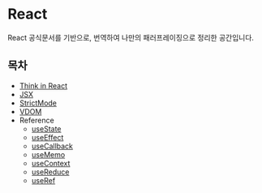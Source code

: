 # React

React 공식문서를 기반으로, 번역하여 나만의 패러프레이징으로 정리한 공간입니다.

## 목차

- [Think in React](/react/think-in-react.md)
- [JSX](/react/jsx.md)
- [StrictMode](/react/strict-mode.md)
- [VDOM](/react/vdom.md)
- Reference
  - [useState](/react/reference/use-state.md)
  - [useEffect](/react/reference/use-effect.md)
  - [useCallback](/react/reference/use-callback.md)
  - [useMemo](/react/reference/use-memo.md)
  - [useContext](/react/reference/use-context.md)
  - [useReduce](/react/reference/use-reduce.md)
  - [useRef](/react/reference/use-ref.md)
